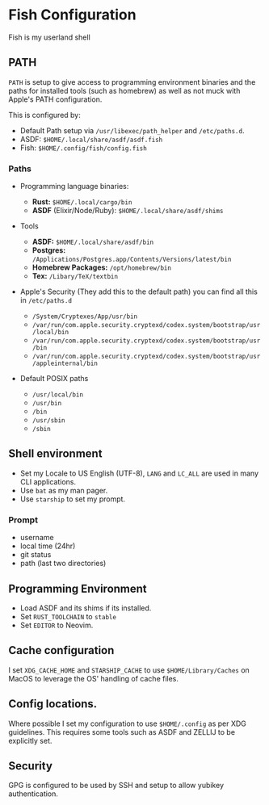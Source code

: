 # Fish Configuration
Fish is my userland shell

## PATH
`PATH` is setup to give access to programming environment
binaries and the paths for installed tools (such as homebrew)
as well as not muck with Apple's PATH configuration.

This is configured by:
* Default Path setup via `/usr/libexec/path_helper` and `/etc/paths.d`.
* ASDF: `$HOME/.local/share/asdf/asdf.fish`
* Fish: `$HOME/.config/fish/config.fish`

### Paths
* Programming language binaries: 
  - **Rust:** `$HOME/.local/cargo/bin`
  - **ASDF** (Elixir/Node/Ruby): `$HOME/.local/share/asdf/shims`

* Tools
  - **ASDF:** `$HOME/.local/share/asdf/bin`
  - **Postgres:** `/Applications/Postgres.app/Contents/Versions/latest/bin`
  - **Homebrew Packages:** `/opt/homebrew/bin`
  - **Tex:** `/Libary/TeX/textbin`

* Apple's Security (They add this to the default path) you can find all this in `/etc/paths.d`
  - `/System/Cryptexes/App/usr/bin`
  - `/var/run/com.apple.security.cryptexd/codex.system/bootstrap/usr/local/bin`
  - `/var/run/com.apple.security.cryptexd/codex.system/bootstrap/usr/bin`
  - `/var/run/com.apple.security.cryptexd/codex.system/bootstrap/usr/appleinternal/bin`

* Default POSIX paths
  - `/usr/local/bin`
  - `/usr/bin`
  - `/bin`
  - `/usr/sbin`
  - `/sbin`

## Shell environment
* Set my Locale to US English (UTF-8), `LANG` and `LC_ALL` are used in many CLI applications.
* Use `bat` as my man pager.
* Use `starship` to set my prompt.

### Prompt
* username 
* local time (24hr)
* git status 
* path (last two directories)

## Programming Environment

* Load ASDF and its shims if its installed.
* Set `RUST_TOOLCHAIN` to `stable`
* Set `EDITOR` to Neovim.

## Cache configuration
I set `XDG_CACHE_HOME` and `STARSHIP_CACHE` to use `$HOME/Library/Caches` on
MacOS to leverage the OS' handling of cache files.

## Config locations.
Where possible I set my configuration to use `$HOME/.config` as
per XDG guidelines. This requires some tools such as ASDF and ZELLIJ to
be explicitly set.

## Security
GPG is configured to be used by SSH and setup to allow yubikey
authentication.
